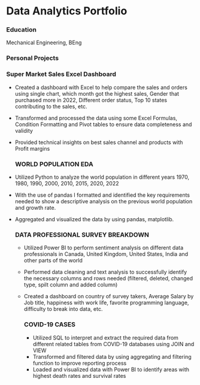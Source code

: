 # Data Analytics Portfolio

### Education
Mechanical Engineering, BEng

### Personal Projects

### Super Market Sales Excel Dashboard
- Created a dashboard with Excel to help compare the sales and orders using single chart, which month got the highest sales, Gender that purchased more in 2022, Different order status, Top 10 states contributing to the sales, etc.
- Transformed and processed the data using some Excel Formulas, Condition Formatting and Pivot tables to ensure data completeness and validity
- Provided technical insights on best sales channel and products with Profit margins

  ### WORLD POPULATION EDA 
 - Utilized Python to analyze the world population in different years 1970, 1980, 1990, 2000, 2010, 2015, 2020, 2022
 - With the use of pandas I formatted and identified the key requirements needed to show a descriptive analysis on the previous world population and growth rate.
 - Aggregated and visualized the data by using pandas, matplotlib.

   ### DATA PROFESSIONAL SURVEY BREAKDOWN
   - Utilized Power BI to perform sentiment analysis on different data professionals in Canada, United Kingdom, United States, India and other parts of the world
   - Performed data cleaning and text analysis to successfully identify the necessary columns and rows needed (filtered, deleted, changed type, spilt column and added column)
   - Created a dashboard on country of survey takers, Average Salary by Job title, happiness with work life, favorite programming language, difficulty to break into data, etc.
  
     ### COVID-19 CASES
     - Utilized SQL to interpret and extract the required data from different related tables from COVID-19 databases using JOIN and VIEW
     - Transformed and filtered data by using aggregating and filtering function to improve reporting process
     - Loaded and visualized data with Power BI to identify areas with highest death rates and survival rates
